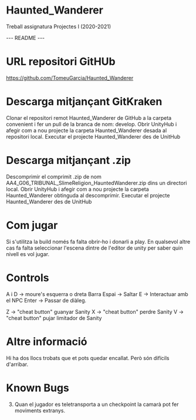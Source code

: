 # Haunted_Wanderer
Treball assignatura Projectes I (2020-2021)



--- README ---

URL repositori GitHUb
=====================
https://github.com/TomeuGarcia/Haunted_Wanderer


Descarga mitjançant GitKraken
=============================
Clonar el repositori remot Haunted_Wanderer de GitHub a la carpeta convenient i fer un pull de la branca de nom: develop. 
Obrir UnityHub i afegir com a nou projecte la carpeta Haunted_Wanderer desada al repositori local.
Executar el projecte Haunted_Wanderer des de UnitHub

Descarga mitjançant .zip
========================
Descomprimir el comprimit .zip de nom AA4_G06_TRIBUNAL_SlimeReligion_HauntedWanderer.zip dins 
un directori local. 
Obrir UnityHub i afegir com a nou projecte la carpeta Haunted_Wanderer obtinguda al descomprimir.
Executar el projecte Haunted_Wanderer des de UnitHub


Com jugar
=========
Si s'utilitza la build només fa falta obrir-ho i donarli a play. 
En qualsevol altre cas fa falta seleccionar l'escena dintre de l'editor de unity per saber quin nivell es vol jugar. 


Controls
========

A i D -> moure's esquerra o dreta
Barra Espai -> Saltar
E -> Interactuar amb el NPC
Enter -> Passar de diàleg.

Z -> "cheat button" guanyar Sanity
X -> "cheat button" perdre Sanity
V -> "cheat button" pujar limitador de Sanity

Altre informació 
================
Hi ha dos llocs trobats que et pots quedar encallat. Però són difícils d'arribar.

Known Bugs
==========
3. Quan el jugador es teletransporta a un checkpoint la camarà pot fer moviments extranys.




